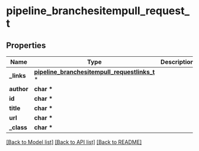 # pipeline_branchesitempull_request_t

## Properties
Name | Type | Description | Notes
------------ | ------------- | ------------- | -------------
**_links** | [**pipeline_branchesitempull_requestlinks_t**](pipeline_branchesitempull_requestlinks.md) \* |  | [optional] 
**author** | **char \*** |  | [optional] 
**id** | **char \*** |  | [optional] 
**title** | **char \*** |  | [optional] 
**url** | **char \*** |  | [optional] 
**_class** | **char \*** |  | [optional] 

[[Back to Model list]](../README.md#documentation-for-models) [[Back to API list]](../README.md#documentation-for-api-endpoints) [[Back to README]](../README.md)


